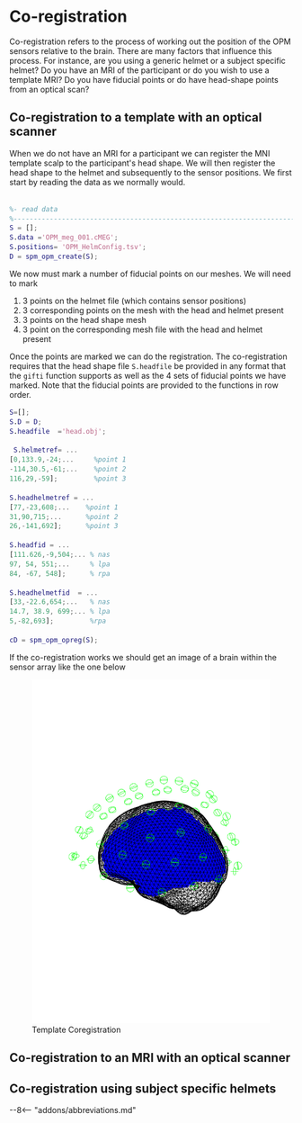 # Co-registration 
Co-registration refers to the process of working out the position of the OPM sensors relative to the brain. There are many factors that influence this process. For instance, are you using a generic helmet or a subject specific helmet? Do you have an MRI of the participant or do you wish to use a template MRI? Do you have fiducial points or do have head-shape points from an optical scan?  

## Co-registration to a template with an optical scanner 
When we do not have an MRI for a participant we can register the MNI template scalp to the participant's head shape. We will then register the  head shape to the helmet and subsequently to the sensor positions.
We first start by reading the data as we normally would.

```matlab

%- read data 
%--------------------------------------------------------------------------
S = [];
S.data ='OPM_meg_001.cMEG';
S.positions= 'OPM_HelmConfig.tsv';
D = spm_opm_create(S);
```
We now must mark a number of fiducial points on our meshes. We will need to mark 

1. 3 points on the helmet file (which contains sensor positions) 
2. 3 corresponding points on the mesh with the head and helmet present 
3. 3 points on the head shape mesh 
4. 3 point on the corresponding mesh file with the head and helmet present

Once the points are marked we can do the registration. The  co-registration requires that the head shape file `S.headfile` be provided in any format that the `gifti` function supports as well as the 4 sets of fiducial points we have marked. Note that the fiducial points are provided to the functions in row order.
 
```matlab
S=[];
S.D = D;
S.headfile  ='head.obj';

 S.helmetref= ...
[0,133.9,-24;...     %point 1 
-114,30.5,-61;...    %point 2
116,29,-59];         %point 3

S.headhelmetref = ...
[77,-23,608;...    %point 1
31,90,715;...      %point 2
26,-141,692];      %point 3

S.headfid = ...
[111.626,-9,504;... % nas
97, 54, 551;...     % lpa
84, -67, 548];      % rpa 

S.headhelmetfid  = ... 
[33,-22.6,654;...   % nas
14.7, 38.9, 699;... % lpa
5,-82,693];         %rpa

cD = spm_opm_opreg(S);
```

If the co-registration works we should get an image of a brain within the sensor array like the one below

<figure markdown>
  <div class="center">
    <img src="../../../assets/figures/opm/coreg.png" style="width:160mm" />
  </div>
  <figcaption>Template Coregistration</figcaption>
</figure>


## Co-registration to an MRI with an optical scanner 

## Co-registration using subject specific helmets


--8<-- "addons/abbreviations.md"
